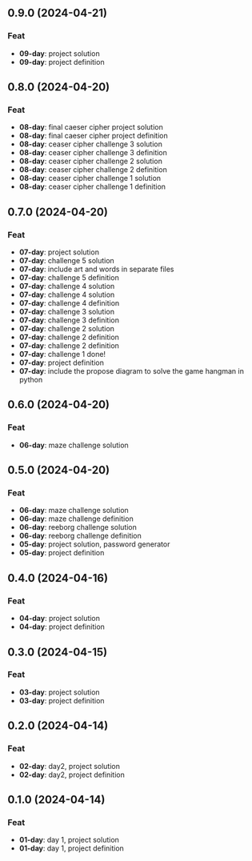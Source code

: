 ## 0.9.0 (2024-04-21)

### Feat

- **09-day**: project solution
- **09-day**: project definition

## 0.8.0 (2024-04-20)

### Feat

- **08-day**: final caeser cipher project solution
- **08-day**: final caeser cipher project definition
- **08-day**: ceaser cipher challenge 3 solution
- **08-day**: ceaser cipher challenge 3 definition
- **08-day**: ceaser cipher challenge 2 solution
- **08-day**: ceaser cipher challenge 2 definition
- **08-day**: ceaser cipher challenge 1 solution
- **08-day**: ceaser cipher challenge 1 definition

## 0.7.0 (2024-04-20)

### Feat

- **07-day**: project solution
- **07-day**: challenge 5 solution
- **07-day**: include art and words in separate files
- **07-day**: challenge 5 definition
- **07-day**: challenge 4 solution
- **07-day**: challenge 4 solution
- **07-day**: challenge 4 definition
- **07-day**: challenge 3 solution
- **07-day**: challenge 3 definition
- **07-day**: challenge 2 solution
- **07-day**: challenge 2 definition
- **07-day**: challenge 2 definition
- **07-day**: challenge 1 done!
- **07-day**: project definition
- **07-day**: include the propose diagram to solve the game hangman in python

## 0.6.0 (2024-04-20)

### Feat

- **06-day**: maze challenge solution

## 0.5.0 (2024-04-20)

### Feat

- **06-day**: maze challenge solution
- **06-day**: maze challenge definition
- **06-day**: reeborg challenge solution
- **06-day**: reeborg challenge definition
- **05-day**: project solution, password generator
- **05-day**: project definition

## 0.4.0 (2024-04-16)

### Feat

- **04-day**: project solution
- **04-day**: project definition

## 0.3.0 (2024-04-15)

### Feat

- **03-day**: project solution
- **03-day**: project definition

## 0.2.0 (2024-04-14)

### Feat

- **02-day**: day2, project solution
- **02-day**: day2, project definition

## 0.1.0 (2024-04-14)

### Feat

- **01-day**: day 1, project solution
- **01-day**: day 1, project definition
